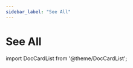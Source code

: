 ```yaml
---
sidebar_label: "See All"
---
```


# See All

import DocCardList from '@theme/DocCardList';

<DocCardList />